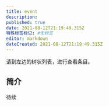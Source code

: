 ```yaml
---
title: event
description:
published: true
date: 2021-08-12T21:19:49.315Z
特殊标签标记: #无标签
editor: markdown
dateCreated: 2021-08-12T21:19:49.315Z
---
```


请到左边的树状列表，进行查看条目。

## 简介

待续
